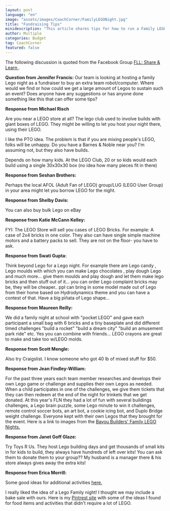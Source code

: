 ```yaml
---
layout: post
language: "en"
image: "assets/images/CoachCorner/FamilyLEGONight.jpg"
title: "Fundraising Tips"
minidescription: "This article shares tips for how to run a Family LEGO Night as a team fundraising activity."
author: Multiple
categories: Budget
tag: CoachCorner
featured: false
---
```

The following discussion is quoted from the Facebook Group <a href="https://www.facebook.com/groups/FLLShareandLearn/">FLL: Share & Learn </a>.

<b>Question from
Jennifer Francis:</b> Our team is looking at hosting a family Lego night as a fundraiser to buy an extra team robot/computer. Where would we find or how could we get a large amount of Legos to sustain such an event? Does anyone have any suggestions or has anyone done something like this that can offer some tips?

**Response from Michael Risch**

Are you near a LEGO store at all? The lego club used to involve builds with giant boxes of LEGO. They might be willing to let you host your night there, using their LEGO.

I like the PTO idea. The problem is that if you are mixing people's LEGO, folks will be unhappy. Do you have a Barnes & Noble near you? I'm assuming not, but they also have builds.

Depends on how many kids. At the LEGO Club, 20 or so kids would each build using a single 30x30x30 box (no idea how many pieces fit in there)

**Response from Seshan Brothers:**

Perhaps the local AFOL (Adult Fan of LEGO) group/LUG (LEGO User Group) in your area might let you borrow LEGO for the night.

**Response from Shelby Davis:**

You can also buy bulk Lego on eBay

**Response from Katie McCann Kelley:**

FYI: The LEGO Store will sell you cases of LEGO Bricks. For example: A case of 2x4 bricks in one color. They also can have single simple machine motors and a battery packs to sell. They are not on the floor- you have to ask.

**Response from Swati Gupta:**

Think beyond Lego for a Lego night. For example there are Lego candy , Lego moulds with which you can make Lego chocolates , play dough Lego and much more... give them moulds and play dough and let them make lego bricks and then stuff out of it... you can order Lego complaint bricks may be, they will be cheaper.. ppl can bring in some model made out of Lego from their home based on Hydrodynamics theme and you can have a contest of that. Have a big piñata of Lego shape...

**Response from Maureen Reilly:**

We did a family night at school with "pocket LEGO" and gave each participant a small bag with 6 bricks and a tiny baseplate and did different timed challenges "build a rocket" "build a dream city" "build an amusement park ride" etc. Yes you can combine with friends... LEGO crayons are great to make and take too w/LEGO molds.

**Response from Scott Mengle:**

 Also try Craigslist. I know someone who got 40 lb of mixed stuff for $50.

**Response from Jean Findley-William:**

For the past three years each team member researches and develops their own Lego game or challenge and supplies their own Legos as needed. When a child participates in one of the challenges, we give them tickets that they can then redeem at the end of the night for trinkets that we get donated. At this year's FLN they had a lot of fun with several buildings challenges, a Lego brain puzzle, some Lego minute to win it challenges, remote control soccer bots, an art bot, a cookie icing bot, and Duplo Bridge weight challenge. Everyone kept with their own Legos that they brought for the event. Here is a link to images from the <a href="https://www.family-lego-night.bayoubuilders.org/page">Bayou Builders' Family LEGO Nights.</a>

**Response from Janet Goff Glaze:**

Try Toys R Us. They host Lego building days and get thousands of small kits in for kids to build, they always have hundreds of left over kits! You can ask them to donate them to your group?? My husband is a manager there & his store always gives away the extra kits!

**Response from Erica Morrill:**

Some good ideas for additional activities <a href="https://sunflowerstorytime.com/2014/03/07/lego-family-night-2/"> here.</a>

I really liked the idea of a Lego Family night! I thought we may include a bake sale with ours. Here is my <a href="https://www.pinterest.com/ericaannem/lego-family-night/">Pintrest site</a> with some of the ideas I found for food items and activities that didn't require a lot of LEGO.
